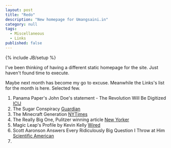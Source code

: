```yaml
---
layout: post
title: "Redo"
description: "New homepage for Umangsaini.in"
category: null
tags: 
  - Miscellaneous
  - Links
published: false
---
```

 
{% include JB/setup %}

<p>
I've been thinking of having a different static homepage for the site. Just haven't found time to execute. 
</p>

Maybe next month has become my go to excuse. Meanwhile the Links's list for the month is here. Selected few.

1. Panama Paper's John Doe's statement - The Revolution Will Be Digitized [ICIJ](https://panamapapers.icij.org/20160506-john-doe-statement.html)
2. The Sugar Conspiracy [Guardian](http://www.theguardian.com/society/2016/apr/07/the-sugar-conspiracy-robert-lustig-john-yudkin)
3. The Minecraft Generation [NYTimes](http://www.nytimes.com/2016/04/17/magazine/the-minecraft-generation.html?_r=0)
4. The Really Big One, Pulitzer winning article [New Yorker](http://www.newyorker.com/magazine/2015/07/20/the-really-big-one)
5. Magic Leap's Profile by Kevin Kelly [Wired](http://www.wired.com/2016/04/magic-leap-vr/)
6. Scott Aaronson Answers Every Ridiculously Big Question I Throw at Him [Scientific American](http://blogs.scientificamerican.com/cross-check/scott-aaronson-answers-every-ridiculously-big-question-i-throw-at-him/)
7. 

